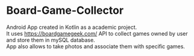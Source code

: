 # Board-Game-Collector
Android App created in Kotlin as a academic project.  
It uses https://boardgamegeek.com/ API to collect games owned by user and store them in mySQL database.  
App also allows to take photos and associate them with specific games.
